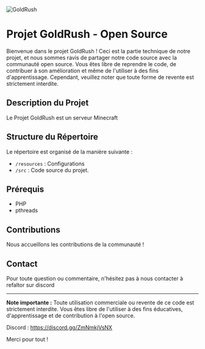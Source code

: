 ![GoldRush](images/img.png)

# Projet GoldRush - Open Source

Bienvenue dans le projet GoldRush ! Ceci est la partie technique de notre projet, et nous sommes ravis de partager notre code source avec la communauté open source. Vous êtes libre de reprendre le code, de contribuer à son amélioration et même de l'utiliser à des fins d'apprentissage. Cependant, veuillez noter que toute forme de revente est strictement interdite.

## Description du Projet

Le Projet GoldRush est un serveur Minecraft

## Structure du Répertoire

Le répertoire est organisé de la manière suivante :

- `/resources` : Configurations
- `/src` : Code source du projet.

## Prérequis

- PHP
- pthreads


## Contributions

Nous accueillons les contributions de la communauté !


## Contact

Pour toute question ou commentaire, n'hésitez pas à nous contacter à refaltor sur discord

---

**Note importante :** Toute utilisation commerciale ou revente de ce code est strictement interdite. Vous êtes libre de l'utiliser à des fins éducatives, d'apprentissage et de contribution à l'open source.


Discord : https://discord.gg/ZmNmkjVsNX



Merci pour tout !
